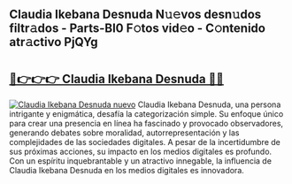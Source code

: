 ## Claudia Ikebana Desnuda N𝚞𝚎vos desn𝚞dos filtr𝚊dos - Parts-BI0 F𝚘tos vid𝚎o - C𝚘ntenido atr𝚊ctivo PjQYg

# <h2><a href="http://mb5jes3.tromn.icu/?c=Claudia+Ikebana+Desnuda">🔗👉👉👉 Claudia Ikebana Desnuda 🔗🔗</a></h2>

[![Claudia Ikebana Desnuda nuevo](https://i.imgur.com/pEAQMta.gif)](http://mb5jes3.tromn.icu/?c=Claudia+Ikebana+Desnuda)
Claudia Ikebana Desnuda, una persona intrigante y enigmática, desafía la categorización simple. Su enfoque único para crear una presencia en línea ha fascinado y provocado observadores, generando debates sobre moralidad, autorrepresentación y las complejidades de las sociedades digitales. A pesar de la incertidumbre de sus próximas acciones, su impacto en los medios digitales es profundo. Con un espíritu inquebrantable y un atractivo innegable, la influencia de Claudia Ikebana Desnuda en los medios digitales es innovadora.
